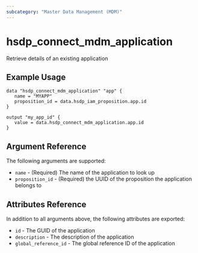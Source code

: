```yaml
---
subcategory: "Master Data Management (MDM)"
---
```


# hsdp_connect_mdm_application

Retrieve details of an existing application

## Example Usage

```hcl
data "hsdp_connect_mdm_application" "app" {
   name = "MYAPP"
   proposition_id = data.hsdp_iam_proposition.app.id
}
```

```hcl
output "my_app_id" {
   value = data.hsdp_connect_mdm_application.app.id
}
```

## Argument Reference

The following arguments are supported:

* `name` - (Required) The name of the application to look up
* `proposition_id` - (Required) the UUID of the proposition the application belongs to

## Attributes Reference

In addition to all arguments above, the following attributes are exported:

* `id` - The GUID of the application
* `description` - The description of the application
* `global_reference_id` - The global reference ID of the application
